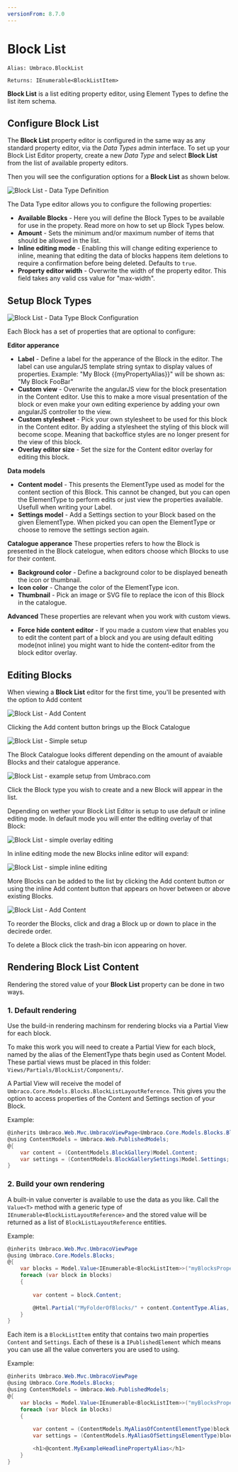 ```yaml
---
versionFrom: 8.7.0
---
```


# Block List

`Alias: Umbraco.BlockList`

`Returns: IEnumerable<BlockListItem>`


**Block List** is a list editing property editor, using Element Types to define the list item schema.


## Configure Block List

The **Block List** property editor is configured in the same way as any standard property editor, via the *Data Types* admin interface. To set up your Block List Editor property, create a new *Data Type* and select **Block List** from the list of available property editors.

Then you will see the configuration options for a **Block List** as shown below.

![Block List - Data Type Definition](images/BlockListEditor_DataType.png)

The Data Type editor allows you to configure the following properties:

- **Available Blocks** - Here you will define the Block Types to be available for use in the propety. Read more on how to set up Block Types below.
- **Amount** - Sets the minimum and/or maximum number of items that should be allowed in the list.
- **Inline editing mode** - Enabling this will change editing experience to inline, meaning that editing the data of blocks happens item deletions to require a confirmation before being deleted. Defaults to `true`.
- **Property editor width** - Overwrite the width of the property editor. This field takes any valid css value for "max-width".


## Setup Block Types

![Block List - Data Type Block Configuration](images/BlockListEditor_DataType_Blocks.png)

Each Block has a set of properties that are optional to configure:

**Editor apperance**

- **Label** - Define a label for the apperance of the Block in the editor. The label can use angularJS template string syntax to display values of properties. Example: "My Block {{myPropertyAlias}}" will be shown as: "My Block FooBar"
- **Custom view** - Overwrite the angularJS view for the block presentation in the Content editor. Use this to make a more visual presentation of the block or even make your own editing experience by adding your own angularJS controller to the view.
- **Custom stylesheet** - Pick your own stylesheet to be used for this block in the Content editor. By adding a stylesheet the styling of this block will become scope. Meaning that backoffice styles are no longer present for the view of this block.
- **Overlay editor size** - Set the size for the Content editor overlay for editing this block.

**Data models**

- **Content model** - This presents the ElementType used as model for the content section of this Block. This cannot be changed, but you can open the ElementType to perform edits or just view the properties available. Usefull when writing your Label.
- **Settings model** - Add a Settings section to your Block based on the given ElementType. When picked you can open the ElementType or choose to remove the settings section again.

**Catalogue apperance**
These properties refers to how the Block is presented in the Block catelogue, when editors choose which Blocks to use for their content.

- **Background color** - Define a background color to be displayed beneath the icon or thumbnail.
- **Icon color** - Change the color of the ElementType icon.
- **Thumbnail** - Pick an image or SVG file to replace the icon of this Block in the catalogue.

**Advanced**
These properties are relevant when you work with custom views.

- **Force hide content editor** - If you made a custom view that enables you to edit the content part of a block and you are using default editing mode(not inline) you might want to hide the content-editor from the block editor overlay.


## Editing Blocks

When viewing a **Block List** editor for the first time, you'll be presented with the option to Add content

![Block List - Add Content](images/BlockListEditor_AddContent.png)

Clicking the Add content button brings up the Block Catalogue

![Block List - Simple setup](images/BlockListEditor_BlockPicker_simplesetup.jpg)

The Block Catalogue looks different depending on the amount of avaiable Blocks and their catalogue apperance.

![Block List - example setup from Umbraco.com](images/BlockListEditor_BlockPicker.jpg)

Click the Block type you wish to create and a new Block will appear in the list.

Depending on wether your Block List Editor is setup to use default or inline editing mode.
In default mode you will enter the editing overlay of that Block:

![Block List - simple overlay editing](images/BlockListEditor_EditingOverlay.jpg)

In inline editing mode the new Blocks inline editor will expand:

![Block List - simple inline editing](images/BlockListEditor_InlineEditing.jpg)


More Blocks can be added to the list by clicking the Add content button or using the inline Add content button that appears on hover between or above existing Blocks.

![Block List - Add Content](images/BlockListEditor_AddContentInline.jpg)

To reorder the Blocks, click and drag a Block up or down to place in the decirede order.

To delete a Block click the trash-bin icon appearing on hover.

## Rendering Block List Content

Rendering the stored value of your **Block List** property can be done in two ways.

### 1. Default rendering
Use the build-in rendering machinsm for rendering blocks via a Partial View for each block.

To make this work you will need to create a Partial View for each block, named by the alias of the ElementType thats begin used as Content Model.
These partial views must be placed in this folder: `Views/Partials/BlockList/Components/`.

A Partial View will receive the model of `Umbraco.Core.Models.Blocks.BlockListLayoutReference`. This gives you the option to access properties of the Content and Settings section of your Block.

Example:

```csharp
@inherits Umbraco.Web.Mvc.UmbracoViewPage<Umbraco.Core.Models.Blocks.BlockListLayoutReference>
@using ContentModels = Umbraco.Web.PublishedModels;
@{
    var content = (ContentModels.BlockGallery)Model.Content;
    var settings = (ContentModels.BlockGallerySettings)Model.Settings;
}
```

### 2. Build your own rendering
A built-in value converter is available to use the data as you like. Call the `Value<T>` method with a generic type of `IEnumerable<BlockListLayoutReference>` and the stored value will be returned as a list of `BlockListLayoutReference` entities.

Example:

```csharp
@inherits Umbraco.Web.Mvc.UmbracoViewPage
@using Umbraco.Core.Models.Blocks;
@{
    var blocks = Model.Value<IEnumerable<BlockListItem>>("myBlocksProperty");
    foreach (var block in blocks)
    {
    
        var content = block.Content;

        @Html.Partial("MyFolderOfBlocks/" + content.ContentType.Alias, block)
    }
}
```

Each item is a `BlockListItem` entity that contains two main properties `Content` and `Settings`. Each of these is a `IPublishedElement` which means you can use all the value converters you are used to using.

Example:

```csharp
@inherits Umbraco.Web.Mvc.UmbracoViewPage
@using Umbraco.Core.Models.Blocks;
@using ContentModels = Umbraco.Web.PublishedModels;
@{
    var blocks = Model.Value<IEnumerable<BlockListItem>>("myBlocksProperty");
    foreach (var block in blocks)
    {
    
        var content = (ContentModels.MyAliasOfContentElementType)block.Content;
        var settings = (ContentModels.MyAliasOfSettingsElementType)block.Settings;

        <h1>@content.MyExampleHeadlinePropertyAlias</h1>
    }
}
```
